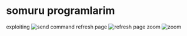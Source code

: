 # somuru programlarim

exploiting
![send command](http://url/to/img.png)
refresh page
![refresh page](http://url/to/img.png)
zoom
![zoom](http://url/to/img.png)

